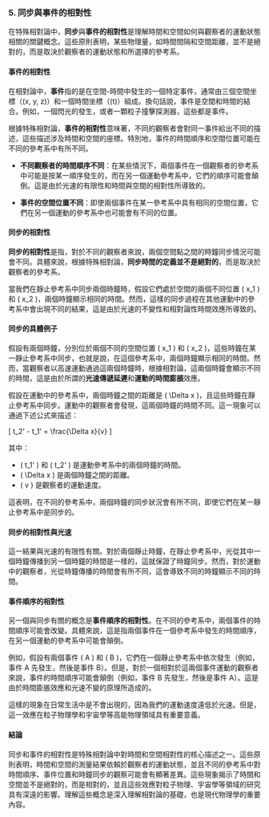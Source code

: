 ### 5. 同步與事件的相對性

在特殊相對論中，**同步**與**事件的相對性**是理解時間和空間如何與觀察者的運動狀態相關的關鍵概念。這些原則表明，某些物理量，如時間間隔和空間距離，並不是絕對的，而是取決於觀察者的運動狀態和所選擇的參考系。

#### 事件的相對性

在相對論中，**事件**指的是在空間-時間中發生的一個特定事件，通常由三個空間坐標（\(x, y, z\)）和一個時間坐標（\(t\)）組成。換句話說，事件是空間和時間的結合。例如，一個閃光的發生，或者一顆粒子撞擊探測器，這些都是事件。

根據特殊相對論，**事件的相對性**意味著，不同的觀察者會對同一事件給出不同的描述，這些描述涉及時間和空間的座標。特別地，事件的時間順序和空間位置可能在不同的參考系中有所不同。

- **不同觀察者的時間順序不同**：在某些情況下，兩個事件在一個觀察者的參考系中可能是按某一順序發生的，而在另一個運動參考系中，它們的順序可能會顛倒。這是由於光速的有限性和時間與空間的相對性所導致的。

- **事件的空間位置不同**：即使兩個事件在某一參考系中具有相同的空間位置，它們在另一個運動的參考系中也可能會有不同的位置。

#### 同步的相對性

**同步的相對性**是指，對於不同的觀察者來說，兩個空間點之間的時鐘同步情況可能會不同。具體來說，根據特殊相對論，**同步時間的定義並不是絕對的**，而是取決於觀察者的參考系。

當我們在靜止參考系中同步兩個時鐘時，假設它們處於空間的兩個不同位置 \( x_1 \) 和 \( x_2 \)，兩個時鐘顯示相同的時間。然而，這樣的同步過程在其他運動中的參考系中會出現不同的結果，這是由於光速的不變性和相對論性時間效應所導致的。

#### 同步的具體例子

假設有兩個時鐘，分別位於兩個不同的空間位置 \( x_1 \) 和 \( x_2 \)，這些時鐘在某一靜止參考系中同步，也就是說，在這個參考系中，兩個時鐘顯示相同的時間。然而，當觀察者以高速運動通過這兩個時鐘時，根據相對論，這兩個時鐘會顯示不同的時間，這是由於所謂的**光速傳遞延遲**和**運動的時間膨脹**效應。

假設在運動中的參考系中，兩個時鐘之間的距離是 \( \Delta x \)，且這些時鐘在靜止參考系中同步。運動中的觀察者會發現，這兩個時鐘的時間不同。這一現象可以通過下述公式來描述：

\[
t_2' - t_1' = \frac{\Delta x}{v}
\]

其中：
- \( t_1' \) 和 \( t_2' \) 是運動參考系中的兩個時鐘的時間。
- \( \Delta x \) 是兩個時鐘之間的距離。
- \( v \) 是觀察者的運動速度。

這表明，在不同的參考系中，兩個時鐘的同步狀況會有所不同，即使它們在某一靜止參考系中是同步的。

#### 同步的相對性與光速

這一結果與光速的有限性有關。對於兩個靜止時鐘，在靜止參考系中，光從其中一個時鐘傳播到另一個時鐘的時間是一樣的，這就保證了時鐘同步。然而，對於運動中的觀察者，光從時鐘傳播的時間會有所不同，這會導致不同的時鐘顯示不同的時間。

#### 事件順序的相對性

另一個與同步有關的概念是**事件順序的相對性**。在不同的參考系中，兩個事件的時間順序可能會改變。具體來說，這是指兩個事件在一個參考系中發生的時間順序，在另一個運動的參考系中可能會顛倒。

例如，假設有兩個事件 \( A \) 和 \( B \)，它們在一個靜止參考系中依次發生（例如，事件 A 先發生，然後是事件 B）。但是，對於一個相對於這兩個事件運動的觀察者來說，事件的時間順序可能會顛倒（例如，事件 B 先發生，然後是事件 A）。這是由於時間膨脹效應和光速不變的原理所造成的。

這樣的現象在日常生活中是不會出現的，因為我們的運動速度遠低於光速。但是，這一效應在粒子物理學和宇宙學等高能物理領域具有重要意義。

#### 結論

同步和事件的相對性是特殊相對論中對時間和空間相對性的核心描述之一。這些原則表明，時間和空間的測量結果依賴於觀察者的運動狀態，並且不同的參考系中對時間順序、事件位置和時鐘同步的觀察可能會有顯著差異。這些現象揭示了時間和空間並不是絕對的，而是相對的，並且這些效應對粒子物理、宇宙學等領域的研究具有深遠的影響。理解這些概念是深入理解相對論的基礎，也是現代物理學的重要內容。